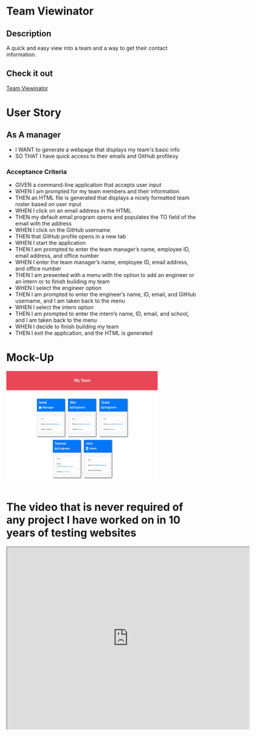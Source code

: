 # Team Viewinator

## Description
A quick and easy view into a team and a way to get their contact information.

## Check it out
[Team Viewinator](https://joe-riley.github.io/team-viewinator/)

# User Story
## As A manager
* I WANT to generate a webpage that displays my team's basic info
* SO THAT I have quick access to their emails and GitHub profilesy

### Acceptance Criteria
* GIVEN a command-line application that accepts user input
* WHEN I am prompted for my team members and their information
* THEN an HTML file is generated that displays a nicely formatted team roster based on user input
* WHEN I click on an email address in the HTML
* THEN my default email program opens and populates the TO field of the email with the address
* WHEN I click on the GitHub username
* THEN that GitHub profile opens in a new tab
* WHEN I start the application
* THEN I am prompted to enter the team manager’s name, employee ID, email address, and office number
* WHEN I enter the team manager’s name, employee ID, email address, and office number
* THEN I am presented with a menu with the option to add an engineer or an intern or to finish building my team
* WHEN I select the engineer option
* THEN I am prompted to enter the engineer’s name, ID, email, and GitHub username, and I am taken back to the menu
* WHEN I select the intern option
* THEN I am prompted to enter the intern’s name, ID, email, and school, and I am taken back to the menu
* WHEN I decide to finish building my team
* THEN I exit the application, and the HTML is generated

# Mock-Up

<img src="./docs/images/10-object-oriented-programming-homework-demo-1.png" alt="My Team View" title="Mock of My Team View" width="400" height="300" />

# The video that is never required of any project I have worked on in 10 years of testing websites

<iframe src="https://drive.google.com/file/d/1ufd06wt2wbDjHtfWRg8_FjWXCQrOXzNs/preview" width="640" height="480"></iframe>